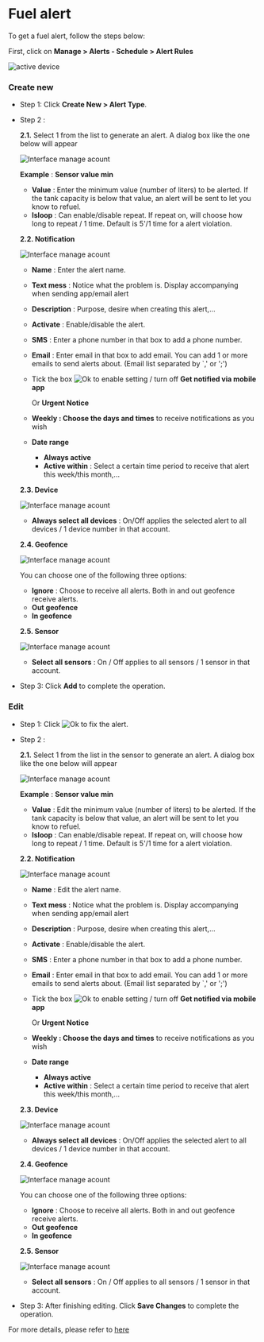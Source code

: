 # Fuel alert

To get a fuel alert, follow the steps below:

First, click on **Manage > Alerts - Schedule > Alert Rules**

<span style="display:block;text-align:left">![active device ](/docs/assets/images/web-english/notifications/alerts-rules.png)


### Create new

- Step 1: Click **Create New > Alert Type**.
- Step 2 :
 
  **2.1.** Select 1 from the list to generate an alert. A dialog box like the one below will appear

    <span style="display:block;text-align:left">![Interface manage acount](/docs/assets/images/web-english/notifications/add-fuel-alert.png)

    **Example** : **Sensor value min**

     - **Value** : Enter the minimum value (number of liters) to be alerted. If the tank capacity is below that value, an alert will be sent to let you know to refuel.
    - **Isloop** : Can enable/disable repeat. If repeat on, will choose how long to repeat / 1 time. Default is 5'/1 time for a alert violation.

    **2.2. Notification**
    
    <span style="display:block;text-align:left">![Interface manage acount](/docs/assets/images/web-english/notifications/add-fuel-alert-notice.png)

    - **Name** : Enter the alert name.
    
    - **Text mess** : Notice what the problem is. Display accompanying when sending app/email alert
    
    - **Description** : Purpose, desire when creating this alert,...
    
    - **Activate** : Enable/disable the alert.

    - **SMS** : Enter a phone number in that box to add a phone number.
    
    - **Email** : Enter email in that box to add email.
    You can add 1 or more emails to send alerts about. (Email list separated by `,' or ';')

    - Tick the box <span class="icon-left svg-filter-tick">![Ok](/docs/assets/images/web-interface/icon/SVG/check-square.svg) to enable setting / turn off **Get notified via mobile app**
    
        Or **Urgent Notice**

    - **Weekly : Choose the days and times** to receive notifications as you wish
    - **Date range**
      - **Always active**
      - **Active within** : Select a certain time period to receive that alert this week/this month,...
    
    **2.3. Device**
    
    <span style="display:block;text-align:left">![Interface manage acount](/docs/assets/images/web-english/notifications/add-fuel-alert-device.png)

    - **Always select all devices** : On/Off applies the selected alert to all devices / 1 device number in that account.
    
    **2.4. Geofence**
    
    <span style="display:block;text-align:left">![Interface manage acount](/docs/assets/images/web-english/notifications/add-fuel-alert-geofence.png)

    You can choose one of the following three options:
    - **Ignore** : Choose to receive all alerts. Both in and out geofence receive alerts.
    - **Out geofence**
    - **In geofence**

    **2.5. Sensor**
    
     <span style="display:block;text-align:left">![Interface manage acount](/docs/assets/images/web-english/notifications/add-fuel-alert-sensor.png)


    - **Select all sensors** : On / Off applies to all sensors / 1 sensor in that account.

- Step 3: Click **Add** to complete the operation.


### Edit

* Step 1: Click <span class="icon-left svg-filter-info">![Ok](/docs/assets/images/web-interface/icon/SVG/edit.svg) to fix the alert.
* Step 2 :

    **2.1.** Select 1 from the list in the sensor to generate an alert. A dialog box like the one below will appear

    <span style="display:block;text-align:left">![Interface manage acount](/docs/assets/images/web-english/notifications/edit-alert-sensor.png)

    **Example** : **Sensor value min**

     - **Value** : Edit the minimum value (number of liters) to be alerted. If the tank capacity is below that value, an alert will be sent to let you know to refuel.
    - **Isloop** : Can enable/disable repeat. If repeat on, will choose how long to repeat / 1 time. Default is 5'/1 time for a alert violation.

    **2.2. Notification**
    
    <span style="display:block;text-align:left">![Interface manage acount](/docs/assets/images/web-english/notifications/edit-alert-sensor-notice.png)

    - **Name** : Edit the alert name.
    
    - **Text mess** : Notice what the problem is. Display accompanying when sending app/email alert
    
    - **Description** : Purpose, desire when creating this alert,...
    
    - **Activate** : Enable/disable the alert.

    - **SMS** : Enter a phone number in that box to add a phone number.
    
    - **Email** : Enter email in that box to add email.
    You can add 1 or more emails to send alerts about. (Email list separated by `,' or ';')

    - Tick the box <span class="icon-left svg-filter-tick">![Ok](/docs/assets/images/web-interface/icon/SVG/check-square.svg) to enable setting / turn off **Get notified via mobile app**
    
        Or **Urgent Notice**

    - **Weekly : Choose the days and times** to receive notifications as you wish
    - **Date range**
      - **Always active**
      - **Active within** : Select a certain time period to receive that alert this week/this month,...
    
    **2.3. Device**
    
    <span style="display:block;text-align:left">![Interface manage acount](/docs/assets/images/web-english/notifications/edit-alert-sensor-device.png)

    - **Always select all devices** : On/Off applies the selected alert to all devices / 1 device number in that account.
    
    **2.4. Geofence**
    
    <span style="display:block;text-align:left">![Interface manage acount](/docs/assets/images/web-english/notifications/edit-alert-sensor-geofence.png)

    You can choose one of the following three options:
    - **Ignore** : Choose to receive all alerts. Both in and out geofence receive alerts.
    - **Out geofence**
    - **In geofence**
    
    **2.5. Sensor**
    
     <span style="display:block;text-align:left">![Interface manage acount](/docs/assets/images/web-english/notifications/edit-alert-sensor-sensor.png)

    - **Select all sensors** : On / Off applies to all sensors / 1 sensor in that account.
     
- Step 3: After finishing editing. Click **Save Changes** to complete the operation.


For more details, please refer to [here](modules/web-interface/notification/warning/)